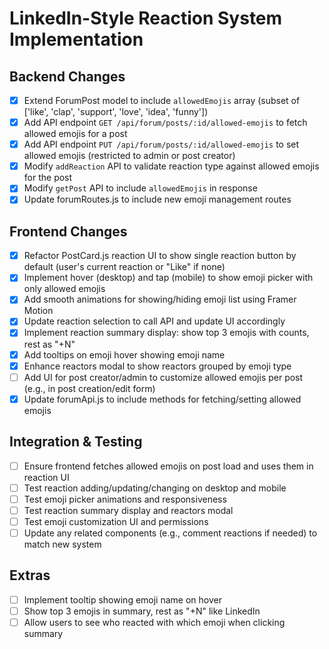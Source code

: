 # LinkedIn-Style Reaction System Implementation

## Backend Changes
- [x] Extend ForumPost model to include `allowedEmojis` array (subset of ['like', 'clap', 'support', 'love', 'idea', 'funny'])
- [x] Add API endpoint `GET /api/forum/posts/:id/allowed-emojis` to fetch allowed emojis for a post
- [x] Add API endpoint `PUT /api/forum/posts/:id/allowed-emojis` to set allowed emojis (restricted to admin or post creator)
- [x] Modify `addReaction` API to validate reaction type against allowed emojis for the post
- [x] Modify `getPost` API to include `allowedEmojis` in response
- [x] Update forumRoutes.js to include new emoji management routes

## Frontend Changes
- [x] Refactor PostCard.js reaction UI to show single reaction button by default (user's current reaction or "Like" if none)
- [x] Implement hover (desktop) and tap (mobile) to show emoji picker with only allowed emojis
- [x] Add smooth animations for showing/hiding emoji list using Framer Motion
- [x] Update reaction selection to call API and update UI accordingly
- [x] Implement reaction summary display: show top 3 emojis with counts, rest as "+N"
- [x] Add tooltips on emoji hover showing emoji name
- [x] Enhance reactors modal to show reactors grouped by emoji type
- [ ] Add UI for post creator/admin to customize allowed emojis per post (e.g., in post creation/edit form)
- [x] Update forumApi.js to include methods for fetching/setting allowed emojis

## Integration & Testing
- [ ] Ensure frontend fetches allowed emojis on post load and uses them in reaction UI
- [ ] Test reaction adding/updating/changing on desktop and mobile
- [ ] Test emoji picker animations and responsiveness
- [ ] Test reaction summary display and reactors modal
- [ ] Test emoji customization UI and permissions
- [ ] Update any related components (e.g., comment reactions if needed) to match new system

## Extras
- [ ] Implement tooltip showing emoji name on hover
- [ ] Show top 3 emojis in summary, rest as "+N" like LinkedIn
- [ ] Allow users to see who reacted with which emoji when clicking summary
